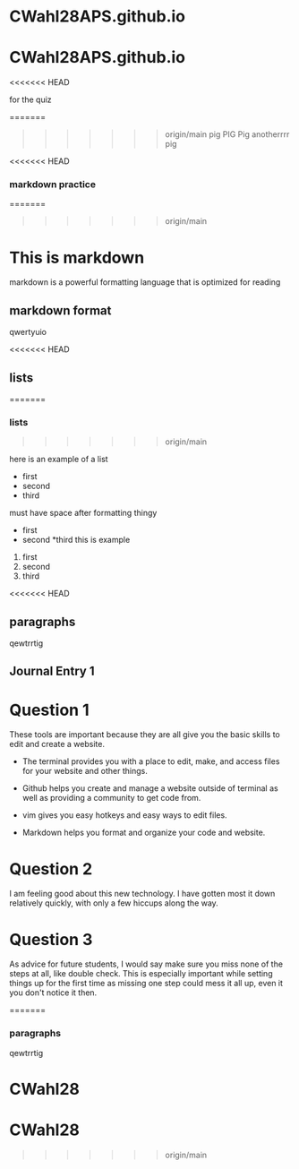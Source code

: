 # CWahl28APS.github.io
# CWahl28APS.github.io
<<<<<<< HEAD

for the quiz

=======
>>>>>>> origin/main
pig
PIG
Pig
anotherrrr pig

<<<<<<< HEAD
### markdown practice

=======
>>>>>>> origin/main
# This is markdown

markdown is a powerful formatting language that is optimized for reading

## markdown format

qwertyuio

<<<<<<< HEAD
## lists
=======
### lists
>>>>>>> origin/main

here is an example of a list

- first
- second
- third

must have space after formatting thingy

* first
* second 
*third this is example

1. first
2. second 
3. third

<<<<<<< HEAD
## paragraphs

qewtrrtig

## Journal Entry 1

# Question 1

These tools are important because they are all give you the basic skills to edit and create a website.

- The terminal provides you with a place to edit, make, and access files for your website and other things.

- Github helps you create and manage a website outside of terminal as well as providing a community to get code from.

- vim gives you easy hotkeys and easy ways to edit files.

- Markdown helps you format and organize your code and website.
 
# Question 2

I am feeling good about this new technology. I have gotten most it down relatively quickly, with only a few hiccups along the way. 

# Question 3

As advice for future students, I would say make sure you miss none of the steps at all, like double check. This is especially important while setting things up for the first time as missing one step could mess it all up, even it you don't notice it then.

=======
### paragraphs

qewtrrtig


# CWahl28
# CWahl28
>>>>>>> origin/main
